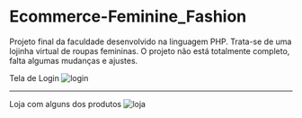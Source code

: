 # Ecommerce-Feminine_Fashion
Projeto final da faculdade desenvolvido na linguagem PHP. Trata-se de uma lojinha virtual de roupas femininas. O projeto não está totalmente completo, falta algumas mudanças e ajustes.

Tela de Login
![login](https://user-images.githubusercontent.com/55302289/149199232-1a4dc119-f850-467a-914e-3047812e8a94.png)

-----------------------------------------------------------------------------------------------------------------------------------------------------------------------------------


Loja com alguns dos produtos
![loja](https://user-images.githubusercontent.com/55302289/149198884-098aa2fe-f36f-4efa-958e-c5bc16c15056.png)
